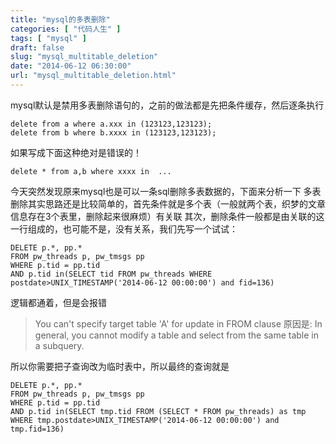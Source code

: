```yaml
---
title: "mysql的多表删除"
categories: [ "代码人生" ]
tags: [ "mysql" ]
draft: false
slug: "mysql_multitable_deletion"
date: "2014-06-12 06:30:00"
url: "mysql_multitable_deletion.html"
---
```


mysql默认是禁用多表删除语句的，之前的做法都是先把条件缓存，然后逐条执行

    delete from a where a.xxx in (123123,123123);
    delete from b where b.xxxx in (123123,123123);

如果写成下面这种绝对是错误的！ 

    delete * from a,b where xxxx in  ...

今天突然发现原来mysql也是可以一条sql删除多表数据的，下面来分析一下 多表删除其实思路还是比较简单的，首先条件就是多个表（一般就两个表，织梦的文章信息存在3个表里，删除起来很麻烦）有关联 其次，删除条件一般都是由关联的这一行组成的，也可能不是，没有关系，我们先写一个试试： 

    DELETE p.*, pp.* 
    FROM pw_threads p, pw_tmsgs pp 
    WHERE p.tid = pp.tid 
    AND p.tid in(SELECT tid FROM pw_threads WHERE postdate>UNIX_TIMESTAMP('2014-06-12 00:00:00') and fid=136)

逻辑都通着，但是会报错 

> You can't specify target table 'A' for update in FROM clause 原因是:
In general, you cannot modify a table and select from the same table in a subquery.

所以你需要把子查询改为临时表中，所以最终的查询就是 

    DELETE p.*, pp.* 
    FROM pw_threads p, pw_tmsgs pp 
    WHERE p.tid = pp.tid 
    AND p.tid in(SELECT tmp.tid FROM (SELECT * FROM pw_threads) as tmp WHERE tmp.postdate>UNIX_TIMESTAMP('2014-06-12 00:00:00') and tmp.fid=136)